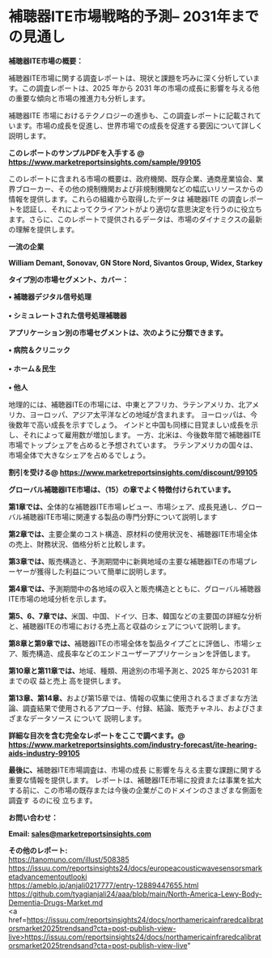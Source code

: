 # 補聴器ITE市場戦略的予測– 2031年までの見通し

<strong><b>補聴器ITE市場の概要：</b></strong>

補聴器ITE市場に関する調査レポートは、現状と課題を巧みに深く分析しています。この調査レポートは、2025 年から 2031 年の市場の成長に影響を与える他の重要な傾向と市場の推進力も分析します。

補聴器ITE 市場におけるテクノロジーの進歩も、この調査レポートに記載されています。市場の成長を促進し、世界市場での成長を促進する要因について詳しく説明します。

<strong>このレポートのサンプルPDFを入手する @ <a href=https://www.marketreportsinsights.com/sample/99105>https://www.marketreportsinsights.com/sample/99105</a></strong>

このレポートに含まれる市場の概要は、政府機関、既存企業、通商産業協会、業界ブローカー、その他の規制機関および非規制機関などの幅広いリソースからの情報を提供します。これらの組織から取得したデータは 補聴器ITE の調査レポートを認証し、それによってクライアントがより適切な意思決定を行うのに役立ちます。さらに、このレポートで提供されるデータは、市場のダイナミクスの最新の理解を提供します。

<strong>一流の企業</strong>

<strong><b>William Demant, Sonovav, GN Store Nord, Sivantos Group, Widex, Starkey</b></strong>

<strong><b>タイプ別の市場セグメント、カバー：</b></strong>

<strong>• 補聴器デジタル信号処理<br><br>• シミュレートされた信号処理補聴器</strong>

<strong><b>アプリケーション別の市場セグメントは、次のように分類できます。</b></strong>

<strong>• 病院＆クリニック<br><br>• ホーム＆民生<br><br>• 他人</strong>

 地理的には、補聴器ITEの市場には、中東とアフリカ、ラテンアメリカ、北アメリカ、ヨーロッパ、アジア太平洋などの地域が含まれます。 ヨーロッパは、今後数年で高い成長を示すでしょう。 インドと中国も同様に目覚ましい成長を示し、それによって雇用数が増加します。 一方、北米は、今後数年間で補聴器ITE市場でトップシェアを占めると予想されています。 ラテンアメリカの国々は、市場全体で大きなシェアを占めるでしょう。

<strong>割引を受ける@ <a href=https://www.marketreportsinsights.com/discount/99105>https://www.marketreportsinsights.com/discount/99105</a></strong>

<strong><b>グローバル補聴器ITE市場は、（15）の章でよく特徴付けられています。</b></strong>

<strong><b>第</b></strong><strong><b>1章では、</b></strong>全体的な補聴器ITE市場レビュー、市場シェア、成長見通し、グローバル補聴器ITE市場に関連する製品の専門分野について説明します

<strong><b>第2章では、</b></strong>主要企業のコスト構造、原材料の使用状況を、補聴器ITE市場全体の売上、財務状況、価格分析と比較します。

<strong><b>第3章では、</b></strong>販売構造と、予測期間中に新興地域の主要な補聴器ITEの市場プレーヤーが獲得した利益について簡単に説明します。

<strong><b>第4章では、</b></strong>予測期間中の各地域の収入と販売構造とともに、グローバル補聴器ITE市場の地域分析を示します。

<strong><b>第5、6、7章では、</b></strong>米国、中国、ドイツ、日本、韓国などの主要国の詳細な分析と、補聴器ITEの市場における売上高と収益のシェアについて説明します。

<strong><b>第8章と第9章では、</b></strong>補聴器ITEの市場全体を製品タイプごとに評価し、市場シェア、販売構造、成長率などのエンドユーザーアプリケーションを評価します。

<strong><b>第10章と第11章では、</b></strong>地域、種類、用途別の市場予測と、2025 年から2031 年までの収 益と売上 高を提供します。

<strong><b>第13章、第14章、</b></strong>および第15章では、情報の収集に使用されるさまざまな方法論、調査結果で使用されるアプローチ、付録、結論、販売チャネル、およびさまざまなデータソース について 説明します。

<strong>詳細な目次を含む完全なレポートをここで調べます。@ <a href=https://www.marketreportsinsights.com/industry-forecast/ite-hearing-aids-industry-99105>https://www.marketreportsinsights.com/industry-forecast/ite-hearing-aids-industry-99105</a></strong>

<strong><b>最後に、</b></strong>補聴器ITE市場調査は、市場の成長 に影響を</a>与える主要な課題に関する重要な情報を提供します。 レポートは、補聴器ITE市場に投資または事業を拡大する前に、この市場の既存または今後の企業がこのドメインのさまざまな側面を調査す るのに役 立ちます。

<strong><b>お問い合わせ：</b></strong>

<strong>Email: </strong><a href=mailto:sales@marketreportsinsights.com><strong>sales@marketreportsinsights.com</strong></a>

<strong>その他のレポート:</strong>
<br>
<a href=https://tanomuno.com/illust/508385>https://tanomuno.com/illust/508385</a>
<br>
<a href=https://issuu.com/reportsinsights24/docs/europeacousticwavesensorsmarketadvancementoutlooki>https://issuu.com/reportsinsights24/docs/europeacousticwavesensorsmarketadvancementoutlooki</a>
<br>
<a href=https://ameblo.jp/anjali0217777/entry-12889447655.html>https://ameblo.jp/anjali0217777/entry-12889447655.html</a>
<br>
<a href=https://github.com/tyagianjali24/aaa/blob/main/North-America-Lewy-Body-Dementia-Drugs-Market.md>https://github.com/tyagianjali24/aaa/blob/main/North-America-Lewy-Body-Dementia-Drugs-Market.md</a>
<br>
<a href=https://issuu.com/reportsinsights24/docs/northamericainfraredcalibratorsmarket2025trendsand?cta=post-publish-view-live>https://issuu.com/reportsinsights24/docs/northamericainfraredcalibratorsmarket2025trendsand?cta=post-publish-view-live</a>"
